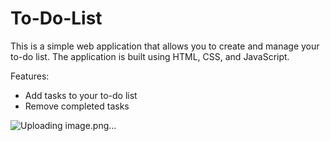 # To-Do-List

This is a simple web application that allows you to create and manage your to-do list. 
The application is built using HTML, CSS, and JavaScript.

Features:
- Add tasks to your to-do list
- Remove completed tasks

![Uploading image.png…]()
